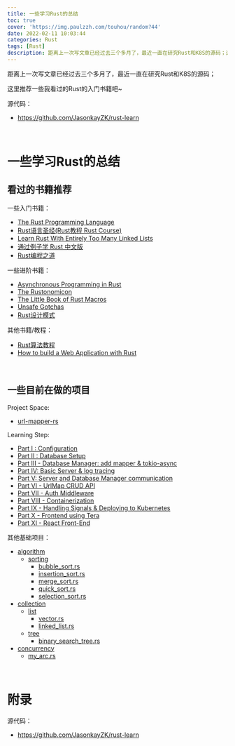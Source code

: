 ```yaml
---
title: 一些学习Rust的总结
toc: true
cover: 'https://img.paulzzh.com/touhou/random?44'
date: 2022-02-11 10:03:44
categories: Rust
tags: [Rust]
description: 距离上一次写文章已经过去三个多月了，最近一直在研究Rust和K8S的源码；这里推荐一些我看过的Rust的入门书籍吧~
---
```


距离上一次写文章已经过去三个多月了，最近一直在研究Rust和K8S的源码；

这里推荐一些我看过的Rust的入门书籍吧~

源代码：

-   https://github.com/JasonkayZK/rust-learn

<br/>

<!--more-->

# **一些学习Rust的总结**

## **看过的书籍推荐**

一些入门书籍：

-   [The Rust Programming Language](https://doc.rust-lang.org/book/#the-rust-programming-language)
-   [Rust语言圣经(Rust教程 Rust Course)](https://course.rs/)
-   [Learn Rust With Entirely Too Many Linked Lists](https://rust-unofficial.github.io/too-many-lists/index.html#learn-rust-with-entirely-too-many-linked-lists)
-   [通过例子学 Rust 中文版](https://rustwiki.org/zh-CN/rust-by-example/index.html)
-   [Rust编程之道](https://book.douban.com/subject/30418895/)

一些进阶书籍：

-   [Asynchronous Programming in Rust](https://rust-lang.github.io/async-book/)
-   [The Rustonomicon](https://doc.rust-lang.org/nomicon/)
-   [The Little Book of Rust Macros](https://veykril.github.io/tlborm/introduction.html)
-   [Unsafe Gotchas](https://exphp.github.io/unsafe-gotchas/intro.html)
-   [Rust设计模式](http://chuxiuhong.com/chuxiuhong-rust-patterns-zh/intro.html)

其他书籍/教程：

-   [Rust算法教程](https://algos.rs/about-book.html)
-   [How to build a Web Application with Rust](https://medium.com/tarkalabs/building-a-web-application-with-rust-part-i-configuration-c21319ae626e)

<br/>

## **一些目前在做的项目**

Project Space:

- [url-mapper-rs](https://github.com/JasonkayZK/rust-learn/tree/url-mapper-rs)

Learning Step:

- [Part I : Configuration](https://github.com/JasonkayZK/rust-learn/commit/12b88b1b5f5e02141ff90716feefea834817c34b)
- [Part II : Database Setup](https://github.com/JasonkayZK/rust-learn/commit/89327a61a4afda4e2fb9f55171889ee7fa205de5)
- [Part III - Database Manager: add mapper & tokio-async](https://github.com/JasonkayZK/rust-learn/commit/51120a38865911aa19a5fd4b093d077a40e95cd0)
- [Part IV: Basic Server & log tracing](https://github.com/JasonkayZK/rust-learn/commit/75267288ec824cd9b65f84245e14b37a9b4d5b4c)
- [Part V: Server and Database Manager communication](https://github.com/JasonkayZK/rust-learn/commit/cefc2ad7639c8359719cb639b9351c16db9e19d1)
- [Part VI - UrlMap CRUD API](https://github.com/JasonkayZK/rust-learn/commit/d77521b4c39ca953ef51cc75065f23a487ba6b12)
- [Part VII - Auth Middleware](https://github.com/JasonkayZK/rust-learn/commit/2da0d7d7ef20cf54bf4d01f4cc927e29ca5a58ea)
- [Part VIII - Containerization](https://github.com/JasonkayZK/rust-learn/commit/5d5cebcf69dccb809afb46b74dd6479991e511ae)
- [Part IX - Handling Signals & Deploying to Kubernetes](https://github.com/JasonkayZK/rust-learn/commit/03d3a5c76ad168da2ac3bd850e18bde6780d747f)
- [Part X - Frontend using Tera](https://github.com/JasonkayZK/rust-learn/commit/ad3828f69af89ea25092d8319bb6099cc357966f)
- [Part XI - React Front-End](https://github.com/JasonkayZK/rust-learn/commit/bdb21c2bff6ead55ba55554a51e0223e76453c60)

其他基础项目：

- [algorithm](https://github.com/JasonkayZK/rust-learn/tree/algorithm)
    - [sorting](https://github.com/JasonkayZK/rust-learn/tree/algorithm/algorithms/src/sorting)
        - [bubble_sort.rs](https://github.com/JasonkayZK/rust-learn/blob/algorithm/algorithms/src/sorting/bubble_sort.rs)
        - [insertion_sort.rs](https://github.com/JasonkayZK/rust-learn/blob/algorithm/algorithms/src/sorting/insertion_sort.rs)
        - [merge_sort.rs](https://github.com/JasonkayZK/rust-learn/blob/algorithm/algorithms/src/sorting/merge_sort.rs)
        - [quick_sort.rs](https://github.com/JasonkayZK/rust-learn/blob/algorithm/algorithms/src/sorting/quick_sort.rs)
        - [selection_sort.rs](https://github.com/JasonkayZK/rust-learn/blob/algorithm/algorithms/src/sorting/selection_sort.rs)
- [collection](https://github.com/JasonkayZK/rust-learn/tree/algorithm/collection)
    - [list](https://github.com/JasonkayZK/rust-learn/tree/algorithm/collection/src/list)
        - [vector.rs](https://github.com/JasonkayZK/rust-learn/blob/algorithm/collection/src/list/vector.rs)
        - [linked_list.rs](https://github.com/JasonkayZK/rust-learn/blob/algorithm/collection/src/list/linked_list.rs)
    - [tree](https://github.com/JasonkayZK/rust-learn/tree/algorithm/collection/src/tree)
        - [binary_search_tree.rs](https://github.com/JasonkayZK/rust-learn/blob/algorithm/collection/src/tree/binary_search_tree.rs)
- [concurrency](https://github.com/JasonkayZK/rust-learn/tree/algorithm/concurrency)
    - [my_arc.rs](https://github.com/JasonkayZK/rust-learn/blob/algorithm/concurrency/src/my_arc.rs)

<br/>

# **附录**

源代码：

-   https://github.com/JasonkayZK/rust-learn

<br/>
